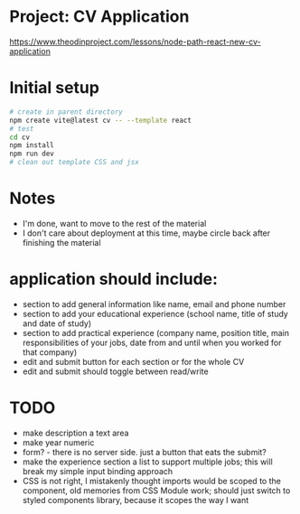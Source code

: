 # Project: CV Application

https://www.theodinproject.com/lessons/node-path-react-new-cv-application

# Initial setup

```sh
# create in parent directory
npm create vite@latest cv -- --template react
# test
cd cv
npm install
npm run dev
# clean out template CSS and jsx
```

# Notes

-   I'm done, want to move to the rest of the material
-   I don't care about deployment at this time, maybe circle back after finishing the material

# application should include:

-   section to add general information like name, email and phone number
-   section to add your educational experience (school name, title of study and date of study)
-   section to add practical experience (company name, position title, main responsibilities of your jobs, date from and until when you worked for that company)
-   edit and submit button for each section or for the whole CV
-   edit and submit should toggle between read/write

# TODO

-   make description a text area
-   make year numeric
-   form? - there is no server side. just a button that eats the submit?
-   make the experience section a list to support multiple jobs; this will break my simple input binding approach
-   CSS is not right, I mistakenly thought imports would be scoped to the component, old memories from CSS Module work; should just switch to styled components library, because it scopes the way I want
